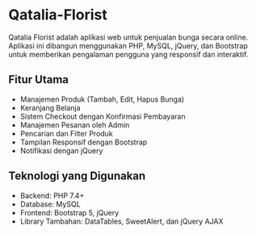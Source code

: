 # Qatalia-Florist
Qatalia Florist adalah aplikasi web untuk penjualan bunga secara online. Aplikasi ini dibangun menggunakan PHP, MySQL, jQuery, dan Bootstrap untuk memberikan pengalaman pengguna yang responsif dan interaktif.

## Fitur Utama
- Manajemen Produk (Tambah, Edit, Hapus Bunga)
- Keranjang Belanja
- Sistem Checkout dengan Konfirmasi Pembayaran
- Manajemen Pesanan oleh Admin
- Pencarian dan Filter Produk
- Tampilan Responsif dengan Bootstrap
- Notifikasi dengan jQuery

## Teknologi yang Digunakan
- Backend: PHP 7.4+
- Database: MySQL
- Frontend: Bootstrap 5, jQuery
- Library Tambahan: DataTables, SweetAlert, dan jQuery AJAX

